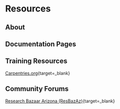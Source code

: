 # Resources

## About

## Documentation Pages

## Training Resources

[Carpentries.org](https://carpentries.org){target=_blank}

## Community Forums


[Research Bazaar Arizona (ResBazAz)](https://researchbazaar.arizona.edu/){target=_blank}